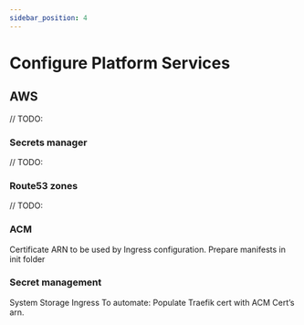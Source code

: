 ```yaml
---
sidebar_position: 4
---
```


# Configure Platform Services

## AWS
// TODO:
### Secrets manager
// TODO:
### Route53 zones
// TODO:
### ACM
Certificate ARN to be used by Ingress configuration.
Prepare manifests in init folder

### Secret management
System
Storage
Ingress
To automate: Populate Traefik cert with ACM Cert’s arn.



